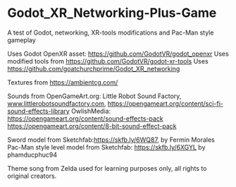 # Godot_XR_Networking-Plus-Game
 A test of Godot, networking, XR-tools modifications and Pac-Man style gameplay


Uses Godot OpenXR asset: https://github.com/GodotVR/godot_openxr
Uses modified tools from https://github.com/GodotVR/godot-xr-tools
Uses https://github.com/goatchurchprime/Godot_XR_networking

Textures from https://ambientcg.com/

Sounds from OpenGameArt.org:
Little Robot Sound Factory, www.littlerobotsoundfactory.com, https://opengameart.org/content/sci-fi-sound-effects-library
OwlishMedia:
https://opengameart.org/content/sound-effects-pack
https://opengameart.org/content/8-bit-sound-effect-pack

Sword model from Sketchfab:https://skfb.ly/6WQ87, by Fermin Morales
Pac-Man style level model from Sketchfab: https://skfb.ly/6XGYL by phamducphuc94

Theme song from Zelda used for learning purposes only, all rights to original creators.

